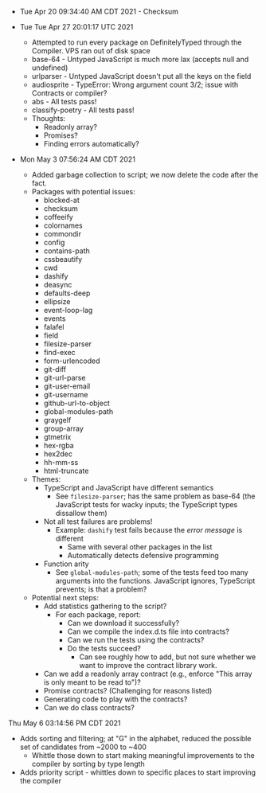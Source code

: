 - Tue Apr 20 09:34:40 AM CDT 2021 - Checksum

- Tue Tue Apr 27 20:01:17 UTC 2021
  - Attempted to run every package on DefinitelyTyped through the Compiler. VPS ran out of disk space
  - base-64 - Untyped JavaScript is much more lax (accepts null and undefined)
  - urlparser - Untyped JavaScript doesn't put all the keys on the field
  - audiosprite - TypeError: Wrong argument count 3/2; issue with Contracts or compiler?
  - abs - All tests pass!
  - classify-poetry - All tests pass!
  - Thoughts:
    - Readonly array?
    - Promises?
    - Finding errors automatically?
- Mon May 3 07:56:24 AM CDT 2021
  - Added garbage collection to script; we now delete the code after the fact.
  - Packages with potential issues:
    - blocked-at
    - checksum
    - coffeeify
    - colornames
    - commondir
    - config
    - contains-path
    - cssbeautify
    - cwd
    - dashify
    - deasync
    - defaults-deep
    - ellipsize
    - event-loop-lag
    - events
    - falafel
    - field
    - filesize-parser
    - find-exec
    - form-urlencoded
    - git-diff
    - git-url-parse
    - git-user-email
    - git-username
    - github-url-to-object
    - global-modules-path
    - graygelf
    - group-array
    - gtmetrix
    - hex-rgba
    - hex2dec
    - hh-mm-ss
    - html-truncate
  - Themes:
    - TypeScript and JavaScript have different semantics
      - See `filesize-parser`; has the same problem as base-64 (the JavaScript tests for wacky inputs; the TypeScript types dissallow them)
    - Not all test failures are problems!
      - Example: `dashify` test fails because the _error message_ is different
        - Same with several other packages in the list
        - Automatically detects defensive programming
    - Function arity
      - See `global-modules-path`; some of the tests feed too many arguments into the functions. JavaScript ignores, TypeScript prevents; is that a problem?
  - Potential next steps:
    - Add statistics gathering to the script?
      - For each package, report:
        - Can we download it successfully?
        - Can we compile the index.d.ts file into contracts?
        - Can we run the tests using the contracts?
        - Do the tests succeed?
          - Can see roughly how to add, but not sure whether we want to improve the contract library work.
    - Can we add a readonly array contract (e.g., enforce "This array is only meant to be read to")?
    - Promise contracts? (Challenging for reasons listed)
    - Generating code to play with the contracts?
    - Can we do class contracts?

Thu May 6 03:14:56 PM CDT 2021

- Adds sorting and filtering; at "G" in the alphabet, reduced the possible set of candidates from ~2000 to ~400
  - Whittle those down to start making meaningful improvements to the compiler by sorting by type length
- Adds priority script - whittles down to specific places to start improving the compiler
